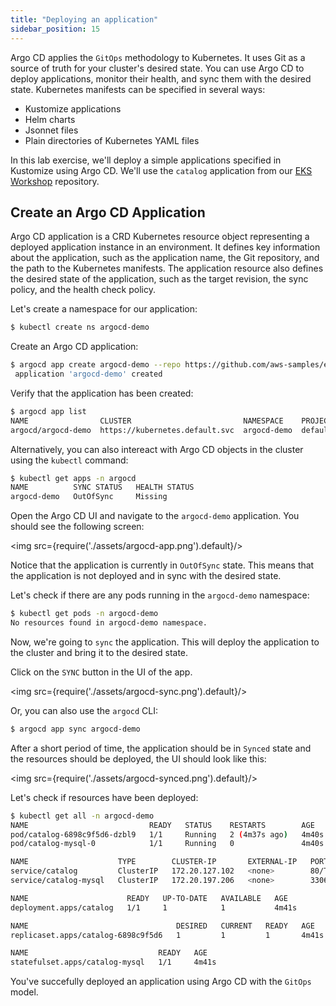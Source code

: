 ```yaml
---
title: "Deploying an application"
sidebar_position: 15
---
```


Argo CD applies the `GitOps` methodology to Kubernetes. It uses Git as a source of truth for your cluster's desired state. You can use Argo CD to deploy applications, monitor their health, and sync them with the desired state. Kubernetes manifests can be specified in several ways:
* Kustomize applications
* Helm charts
* Jsonnet files
* Plain directories of Kubernetes YAML files

In this lab exercise, we'll deploy a simple applications specified in Kustomize using Argo CD. We'll use the `catalog` application from our [EKS Workshop](https://github.com/aws-samples/eks-workshop-v2) repository.

## Create an Argo CD Application

Argo CD application is a CRD Kubernetes resource object representing a deployed application instance in an environment. It defines key information about the application, such as the application name, the Git repository, and the path to the Kubernetes manifests. The application resource also defines the desired state of the application, such as the target revision, the sync policy, and the health check policy.

Let's create a namespace for our application:

```bash
$ kubectl create ns argocd-demo
```

Create an Argo CD application:

```bash
$ argocd app create argocd-demo --repo https://github.com/aws-samples/eks-workshop-v2.git --path environment/workspace/modules/automation/gitops/argocd --dest-server https://kubernetes.default.svc --dest-namespace argocd-demo --revision build-ee0efb6
 application 'argocd-demo' created
```

Verify that the application has been created:

```bash
$ argocd app list
NAME                CLUSTER                         NAMESPACE    PROJECT  STATUS     HEALTH   SYNCPOLICY  CONDITIONS  REPO                                                PATH                                                    TARGET
argocd/argocd-demo  https://kubernetes.default.svc  argocd-demo  default  OutOfSync  Healthy  <none>      <none>      https://github.com/aws-samples/eks-workshop-v2.git  environment/workspace/modules/automation/gitops/argocd
```

Alternatively, you can also intereact with Argo CD objects in the cluster using the `kubectl` command:

```bash
$ kubectl get apps -n argocd
NAME          SYNC STATUS   HEALTH STATUS
argocd-demo   OutOfSync     Missing
```

Open the Argo CD UI and navigate to the `argocd-demo` application. You should see the following screen:

<img src={require('./assets/argocd-app.png').default}/>

Notice that the application is currently in `OutOfSync` state. This means that the application is not deployed and in sync with the desired state. 

Let's check if there are any pods running in the `argocd-demo` namespace:

```bash
$ kubectl get pods -n argocd-demo
No resources found in argocd-demo namespace.
```

Now, we're going to `sync` the application. This will deploy the application to the cluster and bring it to the desired state.

Click on the `SYNC` button in the UI of the app. 

<img src={require('./assets/argocd-sync.png').default}/>

Or, you can also use the `argocd` CLI:

```bash
$ argocd app sync argocd-demo
```

After a short period of time, the application should be in `Synced` state and the resources should be deployed, the UI should look like this:

<img src={require('./assets/argocd-synced.png').default}/>

Let's check if resources have been deployed:

```bash
$ kubectl get all -n argocd-demo
NAME                           READY   STATUS    RESTARTS        AGE
pod/catalog-6898c9f5d6-dzbl9   1/1     Running   2 (4m37s ago)   4m40s
pod/catalog-mysql-0            1/1     Running   0               4m40s

NAME                    TYPE        CLUSTER-IP       EXTERNAL-IP   PORT(S)    AGE
service/catalog         ClusterIP   172.20.127.102   <none>        80/TCP     4m40s
service/catalog-mysql   ClusterIP   172.20.197.206   <none>        3306/TCP   4m40s

NAME                      READY   UP-TO-DATE   AVAILABLE   AGE
deployment.apps/catalog   1/1     1            1           4m41s

NAME                                 DESIRED   CURRENT   READY   AGE
replicaset.apps/catalog-6898c9f5d6   1         1         1       4m41s

NAME                             READY   AGE
statefulset.apps/catalog-mysql   1/1     4m41s
```

You've succefully deployed an application using Argo CD with the `GitOps` model. 
